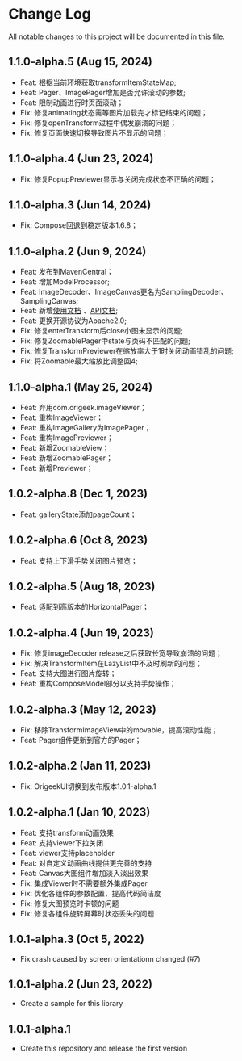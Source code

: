 # **Change Log**
All notable changes to this project will be documented in this file.

## 1.1.0-alpha.5 (Aug 15, 2024)
- Feat: 根据当前环境获取transformItemStateMap;
- Feat: Pager、ImagePager增加是否允许滚动的参数;
- Feat: 限制动画进行时页面滚动；
- Fix: 修复animating状态需等图片加载完才标记结束的问题；
- Fix: 修复openTransform过程中偶发崩溃的问题；
- Fix: 修复页面快速切换导致图片不显示的问题；

## 1.1.0-alpha.4 (Jun 23, 2024)
- Fix: 修复PopupPreviewer显示与关闭完成状态不正确的问题；

## 1.1.0-alpha.3 (Jun 14, 2024)
- Fix: Compose回退到稳定版本1.6.8；

## 1.1.0-alpha.2 (Jun 9, 2024)
- Feat: 发布到MavenCentral；
- Feat: 增加ModelProcessor;
- Feat: ImageDecoder、ImageCanvas更名为SamplingDecoder、SamplingCanvas;
- Feat: 新增[使用文档](https://jvziyaoyao.github.io/scale/) 、[API文档](https://jvziyaoyao.github.io/scale/reference/);
- Feat: 更换开源协议为Apache2.0;
- Fix: 修复enterTransform后close小图未显示的问题;
- Fix: 修复ZoomablePager中state与页码不匹配的问题;
- Fix: 修复TransformPreviewer在缩放率大于1时关闭动画错乱的问题;
- Fix: 将Zoomable最大缩放比调整回4;

## 1.1.0-alpha.1 (May 25, 2024)
- Feat: 弃用com.origeek.imageViewer；
- Feat: 重构ImageViewer；
- Feat: 重构ImageGallery为ImagePager；
- Feat: 重构ImagePreviewer；
- Feat: 新增ZoomableView；
- Feat: 新增ZoomablePager；
- Feat: 新增Previewer；

## 1.0.2-alpha.8 (Dec 1, 2023)
- Feat: galleryState添加pageCount；

## 1.0.2-alpha.6 (Oct 8, 2023)
- Feat: 支持上下滑手势关闭图片预览；

## 1.0.2-alpha.5 (Aug 18, 2023)
- Feat: 适配到高版本的HorizontalPager；
 
## 1.0.2-alpha.4 (Jun 19, 2023)
- Fix: 修复imageDecoder release之后获取长宽导致崩溃的问题；
- Fix: 解决TransformItem在LazyList中不及时刷新的问题；
- Feat: 支持大图进行图片旋转；
- Feat: 重构ComposeModel部分以支持手势操作；

## 1.0.2-alpha.3 (May 12, 2023)
- Fix: 移除TransformImageView中的movable，提高滚动性能；
- Feat: Pager组件更新到官方的Pager；

## 1.0.2-alpha.2 (Jan 11, 2023)
- Fix: OrigeekUI切换到发布版本1.0.1-alpha.1

## 1.0.2-alpha.1 (Jan 10, 2023)
- Feat: 支持transform动画效果
- Feat: 支持viewer下拉关闭
- Feat: viewer支持placeholder
- Feat: 对自定义动画曲线提供更完善的支持
- Feat: Canvas大图组件增加淡入淡出效果
- Fix: 集成Viewer时不需要额外集成Pager
- Fix: 优化各组件的参数配置，提高代码简洁度
- Fix: 修复大图预览时卡顿的问题
- Fix: 修复各组件旋转屏幕时状态丢失的问题

## 1.0.1-alpha.3 (Oct 5, 2022)
- Fix crash caused by screen orientationn changed (#7)

## 1.0.1-alpha.2 (Jun 23, 2022)
- Create a sample for this library

## 1.0.1-alpha.1 
- Create this repository and release the first version
